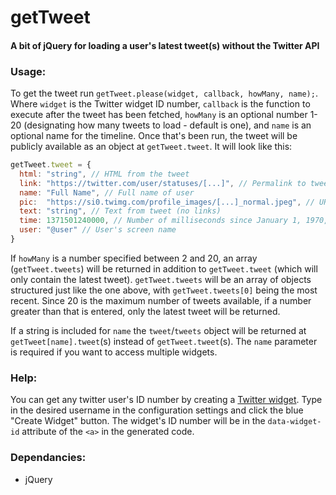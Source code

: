 # getTweet
#### A bit of jQuery for loading a user's latest tweet(s) without the Twitter API

### Usage:
To get the tweet run `getTweet.please(widget, callback, howMany, name);`. Where `widget` is the Twitter widget ID number, `callback` is the function to execute after the tweet has been fetched, `howMany` is an optional number 1-20 (designating how many tweets to load - default is one), and `name` is an optional name for the timeline. Once that's been run, the tweet will be publicly available as an object at `getTweet.tweet`. It will look like this:

```javascript
getTweet.tweet = {
  html: "string", // HTML from the tweet 
  link: "https://twitter.com/user/statuses/[...]", // Permalink to tweet
  name: "Full Name", // Full name of user
  pic:  "https://si0.twimg.com/profile_images/[...]_normal.jpeg", // URL for user's profile picture
  text: "string", // Text from tweet (no links)
  time: 1371501240000, // Number of milliseconds since January 1, 1970, 00:00:00 UTC
  user: "@user" // User's screen name
}
```

If `howMany` is a number specified between 2 and 20, an array (`getTweet.tweets`) will be returned in addition to `getTweet.tweet` (which will only contain the latest tweet). `getTweet.tweets` will be an array of objects structured just like the one above, with `getTweet.tweets[0]` being the most recent. Since 20 is the maximum number of tweets available, if a number greater than that is entered, only the latest tweet will be returned.

If a string is included for `name` the `tweet`/`tweets` object will be returned at `getTweet[name].tweet`(s) instead of `getTweet.tweet`(s). The `name` parameter is required if you want to access multiple widgets.

### Help:
You can get any twitter user's ID number by creating a [Twitter widget](https://twitter.com/settings/widgets). Type in the desired username in the configuration settings and click the blue "Create Widget" button. The widget's ID number will be in the `data-widget-id` attribute of the `<a>` in the generated code.

### Dependancies:
  - jQuery
